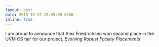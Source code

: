 ```yaml
---
layout: post
date: 2015-10-22 15:59:00-0400
inline: true
---
```


I am proud to announce that Alex Friedrichsen won second place in the UVM CS fair for our project, *Evolving Robust Facility Placements*
